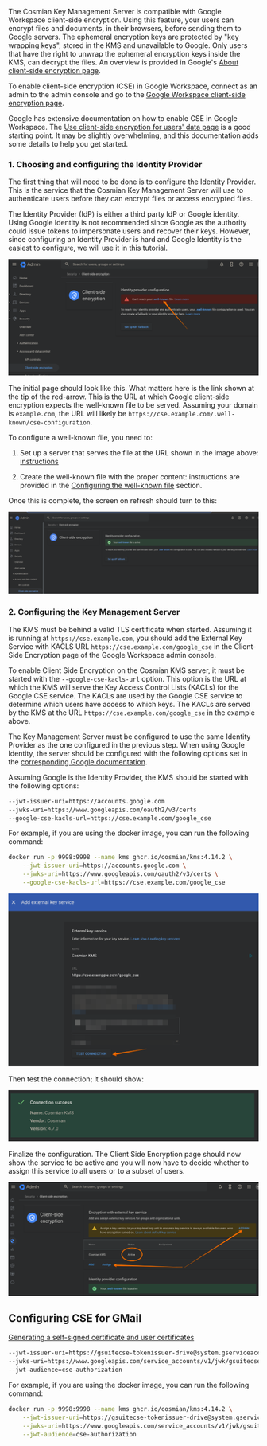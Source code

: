 The Cosmian Key Management Server is compatible with Google Workspace client-side encryption. Using this feature, your users can encrypt files and documents, in their browsers, before sending them to Google servers. The ephemeral encryption keys are protected by "key wrapping keys", stored in the KMS and unavailable to Google. Only users that have the right to unwrap the ephemeral encryption keys inside the KMS, can decrypt the files. An overview is provided in Google's [About client-side encryption page](https://support.google.com/a/answer/10741897?hl=en).

To enable client-side encryption (CSE) in Google Workspace, connect as an admin to the admin console and go to the [Google Workspace client-side encryption page](https://admin.google.com/ac/cse?hl=en).

Google has extensive documentation on how to enable CSE in Google Workspace. The [Use client-side encryption for users' data page](https://support.google.com/a/topic/10742486?hl=en) is a good starting point. It may be slightly overwhelming, and this documentation adds some details to help you get started.

### 1. Choosing and configuring the Identity Provider

The first thing that will need to be done is to configure the Identity Provider. This is the service that the Cosmian Key Management Server will use to authenticate users before they can encrypt files or access encrypted files.

The Identity Provider (IdP) is either a third party IdP or Google identity. Using Google Identity is not recommended since Google as the authority could issue tokens to impersonate users and recover their keys. However, since configuring an Identity Provider is hard and Google Identity is the easiest to configure, we will use it in this tutorial.

![Enable CSE](./images/url-of-well-known-file.png)

The initial page should look like this. What matters here is the link shown at the tip of the red-arrow. This is the URL at which Google client-side encryption expects the well-known file to be served. Assuming your domain is `example.com`, the URL will likely be `https://cse.example.com/.well-known/cse-configuration`.

To configure a well-known file, you need to:

1. Set up a server that serves the file at the URL shown in the image above: [instructions](./configuring-the-well-known-server.md)

2. Create the well-known file with the proper content: instructions are provided in the [Configuring the well-known file](./configuring-the-well-known-file.md) section.

Once this is complete, the screen on refresh should turn to this:

![IdP configuration is successful](./images/idp-configuration-is-successful.png)

### 2. Configuring the Key Management Server

The KMS must be behind a valid TLS certificate when started.
Assuming it is running at `https://cse.example.com`, you should add the External Key Service with KACLS URL `https://cse.example.com/google_cse` in the Client-Side Encryption page of the Google Workspace admin console.

To enable Client Side Encryption on the Cosmian KMS server, it must be started with the `--google-cse-kacls-url` option. This option is the URL at which the KMS will serve the Key Access Control Lists (KACLs) for the Google CSE service. The KACLs are used by the Google CSE service to determine which users have access to which keys. The KACLs are served by the KMS at the URL `https://cse.example.com/google_cse` in the example above.

The Key Management Server must be configured to use the same Identity Provider as the one configured in the previous step. When using Google Identity, the server should be configured with the following options set in the [corresponding Google documentation](https://developers.google.com/workspace/cse/guides/configure-service?hl=en).

Assuming Google is the Identity Provider, the KMS should be started with the following options:

```sh
--jwt-issuer-uri=https://accounts.google.com
--jwks-uri=https://www.googleapis.com/oauth2/v3/certs
--google-cse-kacls-url=https://cse.example.com/google_cse
```

For example, if you are using the docker image, you can run the following command:

```sh
docker run -p 9998:9998 --name kms ghcr.io/cosmian/kms:4.14.2 \
    --jwt-issuer-uri=https://accounts.google.com \
    --jwks-uri=https://www.googleapis.com/oauth2/v3/certs \
    --google-cse-kacls-url=https://cse.example.com/google_cse
```

![external keys service](./images/configure_external_key_service.png)

Then test the connection; it should show:

![external key service ok](./images/external_key_service_ok.png)

Finalize the configuration. The Client Side Encryption page should now show the service to be active and you will now have to decide whether to assign this service to all users or to a subset of users.

![Cosmian KMS active](./images/cosmian_kms_active.png)

## Configuring CSE for GMail

[Generating a self-signed certificate and user certificates](./smime_self_signed_cert.md)

```sh
--jwt-issuer-uri=https://gsuitecse-tokenissuer-drive@system.gserviceaccount.com
--jwks-uri=https://www.googleapis.com/service_accounts/v1/jwk/gsuitecse-tokenissuer-drive@system.gserviceaccount.com
--jwt-audience=cse-authorization
```

For example, if you are using the docker image, you can run the following command:

```sh
docker run -p 9998:9998 --name kms ghcr.io/cosmian/kms:4.14.2 \
    --jwt-issuer-uri=https://gsuitecse-tokenissuer-drive@system.gserviceaccount.com \
    --jwks-uri=https://www.googleapis.com/service_accounts/v1/jwk/gsuitecse-tokenissuer-drive@system.gserviceaccount.com \
    --jwt-audience=cse-authorization
```
